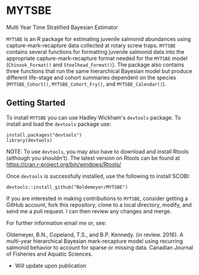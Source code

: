 # MYTSBE
Multi Year Time Stratified Bayesian Estimator

`MYTSBE` is an R package for estimating juvenile salmonid abundances using capture-mark-recapture data collected at rotary screw traps. `MYTSBE` contains several functions for formatting juvenile salmonid data into the appropriate capture-mark-recapture format needed for the `MYTSBE` model (`Chinook_Format()` and `Steelhead_Format()`). The package also contains three functions that run the same hierarchical Bayesian model but produce different life-stage and cohort summaries dependent on the species (`MYTSBE_Cohort()`, `MYTSBE_Cohort_Fry()`, and `MYTSBE_Calendar()`). 


## Getting Started

To install `MYTSBE` you can use Hadley Wickham's `devtools` package. To install and load the `devtools` package use:
```
install.packages("devtools")
library(devtools)
```
NOTE: To use `devtools`, you may also have to download and install Rtools (although you shouldn't). The latest version on Rtools can be found at
https://cran.r-project.org/bin/windows/Rtools/

Once `devtools` is successfully installed, use the following to install SCOBI:
```
devtools::install_github("Boldemeyer/MYTSBE")
```
If you are interested in making contributions to `MYTSBE`, consider getting a GitHub account, fork this repository, clone to a local directory, modify, and send me a pull request. I can then review any changes and merge.

For further information email me or, see:

Oldemeyer, B.N., Copeland, T.S., and B.P. Kennedy. (in review. 2016). A multi-year hierarchical Bayesian mark-recapture model using recurring salmonid behavior to account for sparse or missing data. Canadian Journal of Fisheries and Aquatic Sciences. 

* Will update upon publication
